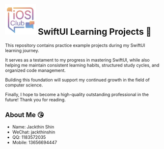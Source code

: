 # <img src="iOSClubIcon.jpg" alt="iOS Club" width="100"> SwiftUI Learning Projects 👀

This repository contains practice example projects during my SwiftUI learning journey. 

It serves as a testament to my progress in mastering SwiftUI, while also helping me maintain consistent learning habits, structured study cycles, and organized code management. 

Building this foundation will support my continued growth in the field of computer science.

Finally, I hope to become a high-quality outstanding professional in the future! Thank you for reading.

## About Me 😘
- Name: Jackthin Shin
- WeChat: jackthinshin  
- QQ: 1183572035  
- Mobile: 13656694447
